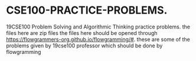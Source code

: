# CSE100-PRACTICE-PROBLEMS.
19CSE100 Problem Solving and Algorithmic Thinking practice problems.
the files here are zip files
the files here should be opened through https://flowgrammers-org.github.io/flowgramming/#.
these are some of the problems given by 19cse100 professor which should be done by flowgramming
